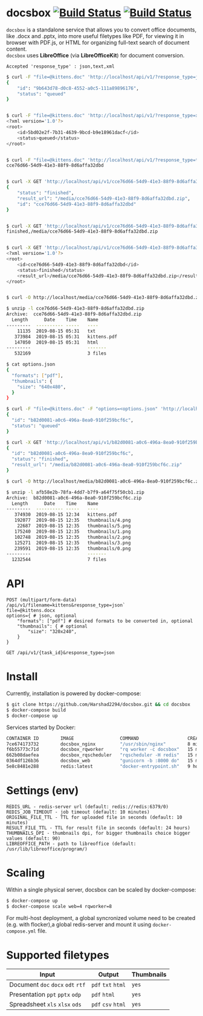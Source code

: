 # docsbox [![Build Status](https://travis-ci.org/Harshad2294/docsbox.svg?branch=master)](https://travis-ci.org/Harshad2294/docsbox/)  [![Build Status](https://dev.azure.com/harshadshettigar/docsbox-azure/_apis/build/status/Harshad2294.docsbox?branchName=development)](https://dev.azure.com/harshadshettigar/docsbox-azure/_build/latest?definitionId=1&branchName=development)

`docsbox` is a standalone service that allows you to convert office documents, like .docx and .pptx, into more useful filetypes like PDF, for viewing it in browser with PDF.js, or HTML for organizing full-text search of document content.  
`docsbox` uses **LibreOffice** (via **LibreOfficeKit**) for document conversion.

`Accepted 'response_type' : json,text,xml`

```bash
$ curl -F "file=@kittens.doc" 'http://localhost/api/v1/?response_type=json&filename=kittens'
{
    "id": "9b643d78-d0c8-4552-a0c5-111a89896176",
    "status": "queued"
}


$ curl -F "file=@kittens.doc" 'http://localhost/api/v1/?response_type=xml&filename=kittens'
<?xml version='1.0'?>
<root>
    <id>5bd02e2f-7b31-4639-9bcd-b9e18961dacf</id>
    <status>queued</status>
</root>


$ curl -F "file=@kittens.doc" 'http://localhost/api/v1/?response_type=text&filename=kittens'
cce76d66-54d9-41e3-88f9-8d6affa32dbd


$ curl -X GET 'http://localhost/api/v1/cce76d66-54d9-41e3-88f9-8d6affa32dbd?response_type=json'
{
    "status": "finished",
    "result_url": "/media/cce76d66-54d9-41e3-88f9-8d6affa32dbd.zip",
    "id": "cce76d66-54d9-41e3-88f9-8d6affa32dbd"
}


$ curl -X GET 'http://localhost/api/v1/cce76d66-54d9-41e3-88f9-8d6affa32dbd?response_type=text'
finished,/media/cce76d66-54d9-41e3-88f9-8d6affa32dbd.zip


$ curl -X GET 'http://localhost/api/v1/cce76d66-54d9-41e3-88f9-8d6affa32dbd?response_type=xml'
<?xml version='1.0'?>
<root>
    <id>cce76d66-54d9-41e3-88f9-8d6affa32dbd</id>
    <status>finished</status>
    <result_url>/media/cce76d66-54d9-41e3-88f9-8d6affa32dbd.zip</result_url>
</root>


$ curl -O http://localhost/media/cce76d66-54d9-41e3-88f9-8d6affa32dbd.zip

$ unzip -l cce76d66-54d9-41e3-88f9-8d6affa32dbd.zip
Archive:  cce76d66-54d9-41e3-88f9-8d6affa32dbd.zip
  Length      Date    Time    Name
---------  ---------- -----   ----
    11135  2019-08-15 05:31   txt
   373984  2019-08-15 05:31   kittens.pdf
   147050  2019-08-15 05:31   html
---------                     -------
   532169                     3 files
```

```bash
$ cat options.json
{
  "formats": ["pdf"],
  "thumbnails": {
    "size": "640x480",
  }
}

$ curl -F "file=@kittens.doc" -F "options=<options.json" 'http://localhost/api/v1/?response_type=json&filename=kittens'
{
  "id": "b82d0081-a0c6-496a-8ea0-910f259bcf6c",
  "status": "queued"
}

$ curl -X GET 'http://localhost/api/v1/b82d0081-a0c6-496a-8ea0-910f259bcf6c?response_type=json'
{
  "id": "b82d0081-a0c6-496a-8ea0-910f259bcf6c",
  "status": "finished",
  "result_url": "/media/b82d0081-a0c6-496a-8ea0-910f259bcf6c.zip"
}

$ curl -O http://localhost/media/b82d0081-a0c6-496a-8ea0-910f259bcf6c.zip

$ unzip -l afb58e2b-78fa-4dd7-b7f9-a64f75f50cb1.zip
Archive:  b82d0081-a0c6-496a-8ea0-910f259bcf6c.zip
  Length      Date    Time    Name
---------  ---------- -----   ----
   374930  2019-08-15 12:34   kittens.pdf
   192077  2019-08-15 12:35   thumbnails/4.png
    22687  2019-08-15 12:35   thumbnails/5.png
   175240  2019-08-15 12:35   thumbnails/1.png
   102748  2019-08-15 12:35   thumbnails/2.png
   125271  2019-08-15 12:35   thumbnails/3.png
   239591  2019-08-15 12:35   thumbnails/0.png
---------                     -------
  1232544                     7 files

```

# API

```
POST (multipart/form-data) /api/v1/filename=kittens&response_type=json`
file=@kittens.docx
options={ # json, optional
    "formats": ["pdf"] # desired formats to be converted in, optional
    "thumbnails": { # optional
        "size": "320x240",
    }
}

GET /api/v1/{task_id}&response_type=json
```

# Install
Currently, installation is powered by docker-compose:

```bash
$ git clone https://github.com/Harshad2294/docsbox.git && cd docsbox
$ docker-compose build
$ docker-compose up
```

Services started by Docker:

```bash
CONTAINER ID        IMAGE                 COMMAND                  CREATED             STATUS              PORTS                    NAMES
7ce674173732        docsbox_nginx         "/usr/sbin/nginx"        8 minutes ago       Up 8 minutes        0.0.0.0:80->80/tcp       docsbox_nginx_1
f6b55773c71d        docsbox_rqworker      "rq worker -c docsbox"   15 minutes ago      Up 8 minutes                                 docsbox_rqworker_1
662b08daefea        docsbox_rqscheduler   "rqscheduler -H redis"   15 minutes ago      Up 8 minutes                                 docsbox_rqscheduler_1
0364df126b36        docsbox_web           "gunicorn -b :8000 do"   15 minutes ago      Up 8 minutes        8000/tcp                 docsbox_web_1
5e8c8481e288        redis:latest          "docker-entrypoint.sh"   9 hours ago         Up 8 minutes        0.0.0.0:6379->6379/tcp   docsbox_redis_1
```

# Settings (env)

```
REDIS_URL - redis-server url (default: redis://redis:6379/0)
REDIS_JOB_TIMEOUT - job timeout (default: 10 minutes)
ORIGINAL_FILE_TTL - TTL for uploaded file in seconds (default: 10 minutes)
RESULT_FILE_TTL - TTL for result file in seconds (default: 24 hours)
THUMBNAILS_DPI - thumbnails dpi, for bigger thumbnails choice bigger values (default: 90)
LIBREOFFICE_PATH - path to libreoffice (default: /usr/lib/libreoffice/program/)
```

# Scaling
Within a single physical server, docsbox can be scaled by docker-compose:
```bash
$ docker-compose up
$ docker-compose scale web=4 rqworker=8
```
For multi-host deployment, a global syncronized volume need to be created  (e.g. with flocker),a global redis-server and mount it using `docker-compose.yml` file.

# Supported filetypes

| Input                              | Output              | Thumbnails |
| ---------------------------------- | ------------------- | ---------- |
| Document `doc` `docx` `odt` `rtf`  | `pdf` `txt` `html`  | `yes`      |
| Presentation `ppt` `pptx` `odp`    | `pdf` `html`        | `yes`      |
| Spreadsheet `xls` `xlsx` `ods`     | `pdf` `csv` `html`  | `yes`      |
